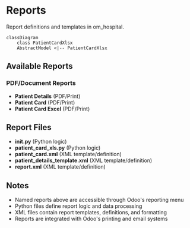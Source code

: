 # Reports

Report definitions and templates in om_hospital.

```mermaid
classDiagram
    class PatientCardXlsx
    AbstractModel <|-- PatientCardXlsx
```

## Available Reports

### PDF/Document Reports
- **Patient Details** (PDF/Print)
- **Patient Card** (PDF/Print)
- **Patient Card Excel** (PDF/Print)


## Report Files

- **__init__.py** (Python logic)
- **patient_card_xls.py** (Python logic)
- **patient_card.xml** (XML template/definition)
- **patient_details_template.xml** (XML template/definition)
- **report.xml** (XML template/definition)

## Notes
- Named reports above are accessible through Odoo's reporting menu
- Python files define report logic and data processing
- XML files contain report templates, definitions, and formatting
- Reports are integrated with Odoo's printing and email systems

